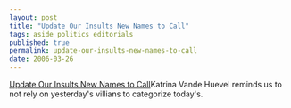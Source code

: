 ```yaml
---
layout: post
title: "Update Our Insults New Names to Call"
tags: aside politics editorials
published: true
permalink: update-our-insults-new-names-to-call
date: 2006-03-26
---
```


<a href="http://www.washingtonpost.com/wp-dyn/content/article/2006/03/24/AR2006032402339.html">Update Our Insults New Names to Call</a>Katrina Vande Huevel reminds us to not rely on yesterday's villians to categorize today's.

